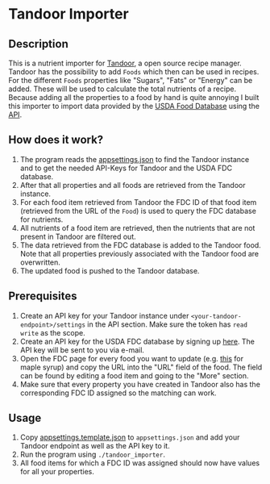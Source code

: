 # Tandoor Importer

## Description
This is a nutrient importer for [Tandoor](https://tandoor.dev/), a open source recipe manager.
Tandoor has the possibility to add `Foods` which then can be used in recipes. For the different `Foods` properties like "Sugars", "Fats" or "Energy" can be added. 
These will be used to calculate the total nutrients of a recipe.
Because adding all the properties to a food by hand is quite annoying I built this importer to import data provided by the [USDA Food Database](https://fdc.nal.usda.gov/fdc-app.html#/food-search?query=&type=Foundation) using the [API](https://fdc.nal.usda.gov/api-spec/fdc_api.html).

## How does it work?
1. The program reads the [appsettings.json](./appsettings.template.json) to find the Tandoor instance and to get the needed API-Keys for Tandoor and the USDA FDC database.
2. After that all properties and all foods are retrieved from the Tandoor instance.
3. For each food item retrieved from Tandoor the FDC ID of that food item (retrieved from the URL of the `Food`) is used to query the FDC database for nutrients.
4. All nutrients of a food item are retrieved, then the nutrients that are not present in Tandoor are filtered out.
5. The data retrieved from the FDC database is added to the Tandoor food. Note that all properties previously associated with the Tandoor food are overwritten.
6. The updated food is pushed to the Tandoor database.

## Prerequisites
1. Create an API key for your Tandoor instance under `<your-tandoor-endpoint>/settings` in the API section. Make sure the token has `read write` as the scope.
2. Create an API key for the USDA FDC database by signing up [here](https://fdc.nal.usda.gov/api-key-signup.html). The API key will be sent to you via e-mail.
3. Open the FDC page for every food you want to update (e.g. [this](https://fdc.nal.usda.gov/fdc-app.html#/food-details/169661/nutrients) for maple syrup) and copy the URL into the "URL" field of the food. The field can be found by editing a food item and going to the "More" section.
4. Make sure that every property you have created in Tandoor also has the corresponding FDC ID assigned so the matching can work.

## Usage
1. Copy [appsettings.template.json](./appsettings.template.json) to `appsettings.json` and add your Tandoor endpoint as well as the API key to it.
2. Run the program using `./tandoor_importer`.
3. All food items for which a FDC ID was assigned should now have values for all your properties.
